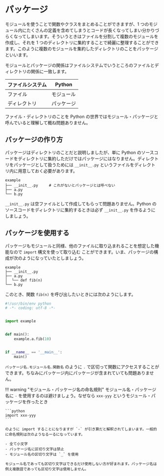 # パッケージ

モジュールを使うことで関数やクラスをまとめることができますが、1 つのモジュール内にたくさんの定義を含めてしまうとコードが長くなってしまい分かりづらくなってしまいます。そういうときはファイルを分割して複数のモジュールを作成し、それを 1 つのディレクトリに集約することで綺麗に整理することができます。このように複数のモジュールを集約したディレクトリのことをパッケージといいます。

モジュールとパッケージの関係はファイルシステムでいうところのファイルとディレクトリの関係に一致します。

| ファイルシステム | Python     |
|------------------|------------|
| ファイル         | モジュール |
| ディレクトリ     | パッケージ |

ファイル・ディレクトリのことを Python の世界ではモジュール・パッケージと呼んでいると理解して概ね問題ありません。

## パッケージの作り方

パッケージはディレクトリのことだと説明しましたが、単に Python のソースコードをディレクトリに集約しただけではパッケージにはなりません。ディレクトリをパッケージとして扱うためには `__init__.py` というファイルをディレクトリ内に用意しておく必要があります。

```
example
├── __init__.py     # これがないとパッケージとは呼べない
├── a.py
└── b.py
```

`__init__.py` は空ファイルとして作成してもらって問題ありません。Python のソースコードをディレクトリに集約するときは必ず `__init__.py` を作るようにしましょう。

## パッケージを使用する

パッケージもモジュールと同様、他のファイルに取り込まれることを想定した機能なので `import` 構文を使って取り込む
ことができます。いま、パッケージの構成が次のようになっていたとしましょう。

```
example
├── __init__.py
├── a.py
│  └── def fib(n)
└── b.py
```

このとき、関数 `fib(n)` を呼び出したいときには次のようにします。

```python
#!/usr/bin/env python
# -*- coding: utf-8 -*-


import example


def main():
    example.a.fib(10)


if __name__ == '__main__':
    main()
```

`パッケージ名.モジュール名.関数名` のように `.` で区切って関数にアクセスすることができます。ちなみにパッケージ内にパッケージが含まれていても問題ありません。

!!! warning "モジュール・パッケージ名の命名規則"
    モジュール名・パッケージ名に `-` を使用するのは避けましょう。なぜなら `xxx-yyy` というモジュール・パッケージを作ったとき

    ```python
    import xxx-yyy
    ```

    のように import することになりますが `-` が引き算だと解釈されてしまいます。一般的に命名規則は次のようなるーるになっています。

    - 全て小文字
    - パッケージ名に区切り文字は禁止
    - モジュール名の区切り文字は `_` を使用

    モジュール名であっても区切り文字はできるだけ使用しない方が好まれます。パッケージ名は例え複数語であっても区切り文字は使用しません。
